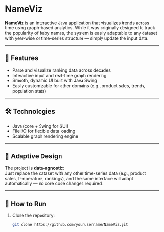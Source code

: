 # NameViz

**NameViz** is an interactive Java application that visualizes trends across time using graph-based analytics. While it was originally designed to track the popularity of baby names, the system is easily adaptable to any dataset with year-wise or time-series structure — simply update the input data.

---

## 🚀 Features

- Parse and visualize ranking data across decades
- Interactive input and real-time graph rendering
- Smooth, dynamic UI built with Java Swing
- Easily customizable for other domains (e.g., product sales, trends, population stats)

---

## 🛠️ Technologies

- Java (core + Swing for GUI)
- File I/O for flexible data loading
- Scalable graph rendering engine

---

## 🔄 Adaptive Design

The project is **data-agnostic**:  
Just replace the dataset with any other time-series data (e.g., product sales, temperature, rankings), and the same interface will adapt automatically — no core code changes required.

---

## 📂 How to Run

1. Clone the repository:
   ```bash
   git clone https://github.com/yourusername/NameViz.git

